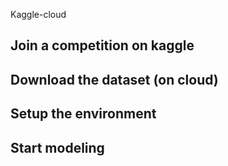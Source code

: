 Kaggle-cloud

## Join a competition on kaggle
## Download the dataset (on cloud)
## Setup the environment
## Start modeling

